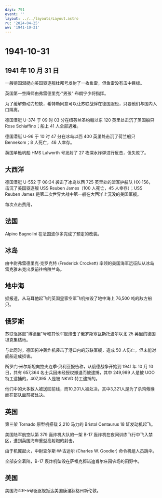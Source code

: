 ```yaml
---
days: 791
event: ''
layout: ../../layouts/Layout.astro
ru: '2024-04-25'
ww: '1941-10-31'
---
```


# 1941-10-31

## 1941 年 10 月 31 日

一艘德国潜艇向美国驱逐舰杜邦号发射了一枚鱼雷，但鱼雷没有击中目标。

英国第一空降师由弗雷德里克·"男孩"·布朗宁少将指挥。

为了缓解劳动力短缺，希特勒同意可以让苏联战俘在德国服役，只要他们与国内人口隔离。

德国潜艇 U-374 于 09 时 03 分在纽芬兰圣约翰以东 120 英里处击沉了英国船只
Rose Schiaffino；船上 41 人全部遇难。

德国潜艇 U-96 于 10 时 47 分在冰岛以西 400 英里处击沉了荷兰船只
Bennekom；8 人死亡，46 人幸存。

英国单桅帆船 HMS Lulworth 号发射了 27 枚深水炸弹进行反击，但失败了。

## 大西洋

德国潜艇 U-552 于 08:34 袭击了冰岛以西 725 英里处的盟军护航队
HX-156，击沉了美国驱逐舰 USS Reuben James（100 人死亡，45 人幸存）；USS
Reuben James 是第二次世界大战中第一艘在大西洋上沉没的美国军舰。

每次点击费用，

## 法国

Alpino Bagnolini 在法国波尔多完成了预定的改装。

## 冰岛

由中尉弗雷德里克·克罗克特 (Frederick Crockett)
率领的美国海军远征队从冰岛雷克雅未克出发前往格陵兰岛。

## 地中海

据报道，从马耳他起飞的英国皇家空军飞机摧毁了地中海上 76,500
吨的敌方船只。

## 俄罗斯

苏联驱逐舰"博德里"号和其他军舰炮击了俄罗斯塞瓦斯托波尔以北 25
英里的德国坦克集结地。

与此同时，德国俯冲轰炸机袭击了港口内的苏联军舰，造成 50
人伤亡，但未能对舰船造成损害。

所罗门·米尔斯坦向拉夫连季·贝利亚报告称，从俄德战争开始到 1941 年 10 月
10 日，共有 657,364 名士兵因未经授权撤退而被逮捕，其中 249,969 人是被
UOO 特工逮捕的，407,395 人是被 NKVD 特工逮捕的。

他们中的大多数人被送回前线，而10,201人被处决，其中3,321人是为了杀鸡儆猴而在部队面前被处决。

## 英国

第三架 Tornado 原型机搭载 2,210 马力的 Bristol Centaurus 18
缸发动机起飞。

美国陆军航空队第 379 轰炸机大队的一架 B-17
轰炸机在夜间训练飞行中飞入禁区，遭到英国海岸重型高射炮的射击。

由于机翼起火，中尉查尔斯·W·古迪尔 (Charles W. Goodier)
命令机组人员跳伞。

全部安全着陆，B-17 轰炸机坠毁在萨福克郡诺迪肖尔庄园农场的田野中。

## 美国

美国海军R-5号驱逐舰抵达美国康涅狄格州新伦敦。
